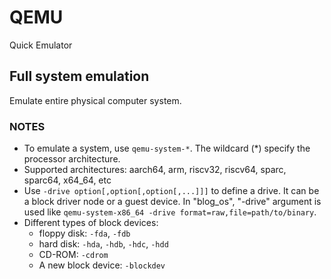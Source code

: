 # QEMU

Quick Emulator

## Full system emulation

Emulate entire physical computer system.

### NOTES

- To emulate a system, use `qemu-system-*`. The wildcard (\*) specify the processor architecture.
- Supported architectures: aarch64, arm, riscv32, riscv64, sparc, sparc64, x64\_64, etc
- Use `-drive option[,option[,option[,...]]]` to define a drive. It can be a block driver node or a guest device. In "blog\_os", "-drive" argument is used like `qemu-system-x86_64 -drive format=raw,file=path/to/binary`.
- Different types of block devices:
  - floppy disk: `-fda`, `-fdb`
  - hard disk: `-hda`, `-hdb`, `-hdc`, `-hdd`
  - CD-ROM: `-cdrom`
  - A new block device: `-blockdev`
